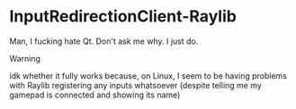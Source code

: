 # InputRedirectionClient-Raylib
Man, I fucking hate Qt. Don't ask me why. I just do.

> [!WARNING]
> idk whether it fully works because, on Linux, I seem to be having problems with Raylib registering any inputs whatsoever (despite telling me my gamepad is connected and showing its name)